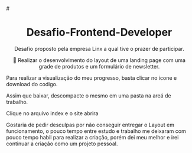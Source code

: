 #<h1 align="center">Desafio-Frontend-Developer</h1>

<p align="center">Desafio proposto pela empresa Linx a qual tive o prazer de participar.</p>

<p align="center">🚀 Realizar o desenvolvimento do layout de uma landing page com uma grade de produtos e um formulário de newsletter.</p>

<p> Para realizar a visualização do meu progresso, basta clicar no icone e download do codigo.</p>
<p> Assim que baixar, descompacte o mesmo em uma pasta na areá de trabalho.</p>
<p> Clique no arquivo index e o site abrira</p>


<p> Gostaria de pedir desculpas por não conseguir entregar o Layout em funcionamento, o pouco tempo entre estudo e trabalho me deixaram com pouco tempo habil para realizar a criação, porém dei meu melhor e irei continuar a criação como um projeto pessoal.</p>